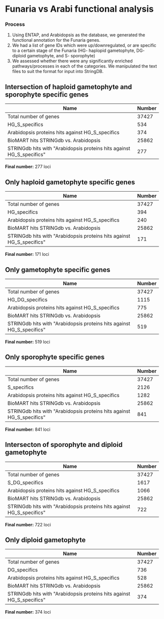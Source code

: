 # Funaria vs Arabi functional analysis

### Process

1. Using ENTAP, and Arabidopsis as the database, we generated the functional annotation for the Funaria genes.
2. We had a list of gene IDs which were up/downregulated, or are specific to a certain stage of the Funaria (HG- haplopid gametophyte, DG- diploid gametophyte, and S- sporophyte)
3. We assessed whether there were any significantly enriched pathways/processes in each of the categories. We manipulated the text files to suit the format for input into StringDB.

## Intersection of haploid gametophyte and sporophyte specific genes


| Name | Number |
| ----- | ----- |
| Total number of genes | 37427 |
| HG_S_specifics | 534 |
| Arabidopsis proteins hits against HG_S_specifics | 374 |
| BioMART hits STRINGdb vs. Arabidopsis | 25862 |
| STRINGdb hits with "Arabidopsis proteins hits against HG_S_specifics" | 277 |

**Final number:** 277 loci

## Only haploid gametophyte specific genes


| Name | Number |
| ----- | ----- |
| Total number of genes | 37427 |
| HG_specifics | 394 |
| Arabidopsis proteins hits against HG_S_specifics | 240 |
| BioMART hits STRINGdb vs. Arabidopsis | 25862 |
| STRINGdb hits with "Arabidopsis proteins hits against HG_S_specifics" | 171 |

**Final number:** 171 loci

## Only gametophyte specific genes


| Name | Number |
| ----- | ----- |
| Total number of genes | 37427 |
| HG_DG_specifics | 1115 |
| Arabidopsis proteins hits against HG_S_specifics | 775 |
| BioMART hits STRINGdb vs. Arabidopsis | 25862 |
| STRINGdb hits with "Arabidopsis proteins hits against HG_S_specifics" | 519 |

**Final number:** 519 loci

## Only sporophyte specific genes

| Name | Number |
| ----- | ----- |
| Total number of genes | 37427 |
| S_specifics | 2126 |
| Arabidopsis proteins hits against HG_S_specifics | 1282 |
| BioMART hits STRINGdb vs. Arabidopsis | 25862 |
| STRINGdb hits with "Arabidopsis proteins hits against HG_S_specifics" | 841 |

**Final number:** 841 loci

## Intersecton of sporophyte and diploid gametophyte

| Name | Number |
| ----- | ----- |
| Total number of genes | 37427 |
| S_DG_specifics | 1617 |
| Arabidopsis proteins hits against HG_S_specifics | 1066 |
| BioMART hits STRINGdb vs. Arabidopsis | 25862 |
| STRINGdb hits with "Arabidopsis proteins hits against HG_S_specifics" | 722 |

**Final number:** 722 loci

## Only diploid gametophyte

| Name | Number |
| ----- | ----- |
| Total number of genes | 37427 |
| DG_specifics | 736 |
| Arabidopsis proteins hits against HG_S_specifics | 528 |
| BioMART hits STRINGdb vs. Arabidopsis | 25862 |
| STRINGdb hits with "Arabidopsis proteins hits against HG_S_specifics" | 374 |

**Final number:** 374 loci

